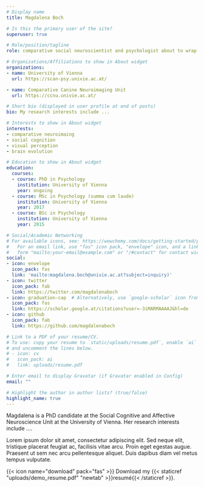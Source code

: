 ```yaml
---
# Display name
title: Magdalena Boch

# Is this the primary user of the site?
superuser: true

# Role/position/tagline
role: comparative social neuroscientist and psychologist about to wrap up her PhD.

# Organizations/Affiliations to show in About widget
organizations:
- name: University of Vienna
  url: https://scan-psy.univie.ac.at/

- name: Comparative Canine Neuroimaging Unit
  url: https://ccnu.univie.ac.at/

# Short bio (displayed in user profile at end of posts)
bio: My research interests include ...

# Interests to show in About widget
interests:
- comparative neuroimaing
- social cognition
- visual perception
- brain evolution

# Education to show in About widget
education:
  courses:
  - course: PhD in Psychology
    institution: University of Vienna
    year: ongoing
  - course: MSc in Psychology (summa cum laude)
    institution: University of Vienna
    year: 2017
  - course: BSc in Psychology
    institution: University of Vienna
    year: 2015

# Social/Academic Networking
# For available icons, see: https://wowchemy.com/docs/getting-started/page-builder/#icons
#   For an email link, use "fas" icon pack, "envelope" icon, and a link in the
#   form "mailto:your-email@example.com" or "/#contact" for contact widget.
social:
- icon: envelope
  icon_pack: fas
  link: 'mailto:magdalena.boch@univie.ac.at?subject=inquiry)'
- icon: twitter
  icon_pack: fab
  link: https://twitter.com/magdalenaboch
- icon: graduation-cap  # Alternatively, use `google-scholar` icon from `ai` icon pack
  icon_pack: fas
  link: https://scholar.google.at/citations?user=-3iMARMAAAAJ&hl=de
- icon: github
  icon_pack: fab
  link: https://github.com/magdalenaboch

# Link to a PDF of your resume/CV.
# To use: copy your resume to `static/uploads/resume.pdf`, enable `ai` icons in `params.toml`, 
# and uncomment the lines below.
# - icon: cv
#   icon_pack: ai
#   link: uploads/resume.pdf

# Enter email to display Gravatar (if Gravatar enabled in Config)
email: ""

# Highlight the author in author lists? (true/false)
highlight_name: true
---
```


Magdalena is a PhD candidate at the Social Cognitive and Affective Neuroscience Unit at the University of Vienna. Her research interests include ....

Lorem ipsum dolor sit amet, consectetur adipiscing elit. Sed neque elit, tristique placerat feugiat ac, facilisis vitae arcu. Proin eget egestas augue. Praesent ut sem nec arcu pellentesque aliquet. Duis dapibus diam vel metus tempus vulputate.

{{< icon name="download" pack="fas" >}} Download my {{< staticref "uploads/demo_resume.pdf" "newtab" >}}resumé{{< /staticref >}}.
